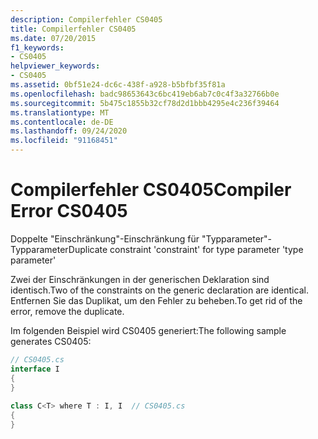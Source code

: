 ```yaml
---
description: Compilerfehler CS0405
title: Compilerfehler CS0405
ms.date: 07/20/2015
f1_keywords:
- CS0405
helpviewer_keywords:
- CS0405
ms.assetid: 0bf51e24-dc6c-438f-a928-b5bfbf35f81a
ms.openlocfilehash: badc98653643c6bc419eb6ab7c0c4f3a32766b0e
ms.sourcegitcommit: 5b475c1855b32cf78d2d1bbb4295e4c236f39464
ms.translationtype: MT
ms.contentlocale: de-DE
ms.lasthandoff: 09/24/2020
ms.locfileid: "91168451"
---
```

# <a name="compiler-error-cs0405"></a><span data-ttu-id="90f82-103">Compilerfehler CS0405</span><span class="sxs-lookup"><span data-stu-id="90f82-103">Compiler Error CS0405</span></span>

<span data-ttu-id="90f82-104">Doppelte "Einschränkung"-Einschränkung für "Typparameter"-Typparameter</span><span class="sxs-lookup"><span data-stu-id="90f82-104">Duplicate constraint 'constraint' for type parameter 'type parameter'</span></span>  
  
 <span data-ttu-id="90f82-105">Zwei der Einschränkungen in der generischen Deklaration sind identisch.</span><span class="sxs-lookup"><span data-stu-id="90f82-105">Two of the constraints on the generic declaration are identical.</span></span> <span data-ttu-id="90f82-106">Entfernen Sie das Duplikat, um den Fehler zu beheben.</span><span class="sxs-lookup"><span data-stu-id="90f82-106">To get rid of the error, remove the duplicate.</span></span>  
  
 <span data-ttu-id="90f82-107">Im folgenden Beispiel wird CS0405 generiert:</span><span class="sxs-lookup"><span data-stu-id="90f82-107">The following sample generates CS0405:</span></span>  
  
```csharp  
// CS0405.cs  
interface I  
{  
}  
  
class C<T> where T : I, I  // CS0405.cs  
{  
}  
```
